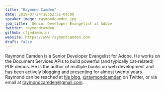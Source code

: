 ```yaml
---
title: "Raymond Camden"
date: 2019-07-24T18:52:51-04:00
speaker_image: raymondcamden.jpg
job_title:  Senior Developer Evangelist at Adobe
twitter: raymondcamden
github: cfjedimaster
website: https://www.raymondcamden.com
draft: false
---
```


Raymond Camden is a Senior Developer Evangelist for Adobe. He works on
the Document Services APIs to build powerful (and typically
cat-related) PDF demos.  He is the author of multiple books on web development and has been actively blogging and presenting for almost twenty years. Raymond can be reached at [his blog](https://www.raymondcamden.com/), [@raymondcamden](https://twitter.com/raymondcamden) on Twitter, or via email at raymondcamden@gmail.com.
